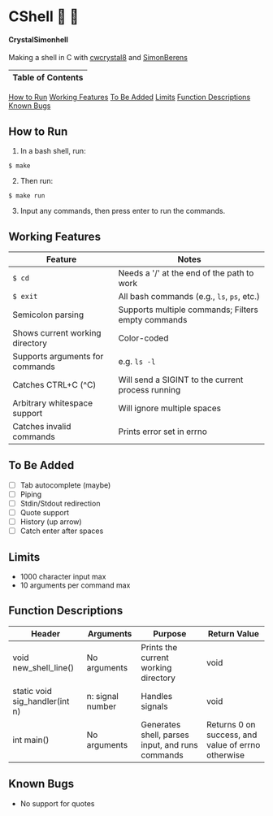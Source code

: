 # CShell :ocean: :shell:
#### CrystalSimonhell
Making a shell in C with [cwcrystal8](github.com/cwcrystal8) and [SimonBerens](github.com/SimonBerens)

Table of Contents |
---|
[How to Run](#how-to-run)
[Working Features](#working-features)
[To Be Added](#to-be-added)
[Limits](#limits)
[Function Descriptions](#function-descriptions)
[Known Bugs](#known-bugs)


## How to Run
1. In a bash shell, run:
~~~
$ make
~~~
2. Then run:
~~~
$ make run
~~~
3. Input any commands, then press enter to run the commands.


## Working Features
Feature | Notes
--- | --- 
`$ cd` | Needs a '/' at the end of the path to work
`$ exit`| All bash commands (e.g., `ls`, `ps`, etc.)
Semicolon parsing | Supports multiple commands; Filters empty commands
Shows current working directory | Color-coded
Supports arguments for commands | e.g. `ls -l`
Catches CTRL+C (^C) | Will send a SIGINT to the current process running
Arbitrary whitespace support | Will ignore multiple spaces
Catches invalid commands | Prints error set in errno

## To Be Added
- [ ] Tab autocomplete (maybe)
- [ ] Piping
- [ ] Stdin/Stdout redirection
- [ ] Quote support 
- [ ] History (up arrow)
- [ ] Catch enter after spaces

## Limits
* 1000 character input max
* 10 arguments per command max

## Function Descriptions
Header | Arguments | Purpose | Return Value
---|---|---|---
void new_shell_line() | No arguments | Prints the current working directory | void
static void sig_handler(int n) | n: signal number | Handles signals| void
int main() | No arguments | Generates shell, parses input, and runs commands | Returns 0 on success, and value of errno otherwise


## Known Bugs
* No support for quotes
